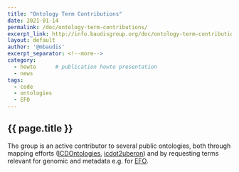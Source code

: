 ```yaml
---
title: "Ontology Term Contributions"
date: 2021-01-14
permalink: /doc/ontology-term-contributions/
excerpt_link: http://info.baudisgroup.org/doc/ontology-term-contributions/
layout: default
author: '@mbaudis'
excerpt_separator: <!--more-->
category:
  - howto      # publication howto presentation
  - news
tags:
  - code
  - ontologies
  - EFO
---
```


## {{ page.title }}

The group is an active contributor to several public ontologies, both through mapping efforts
([ICDOntologies](https://github.com/progenetix/ICDOntologies), [icdot2uberon](https://github.com/progenetix/icdot2uberon)) and
by requesting terms relevant for genomic and metadata e.g. for [EFO](https://www.ebi.ac.uk/ols/ontologies/efo).

<!--more-->

<!-- DO NOT EDIT HERE - GO TO THE PAGE ON THE BAUDISGROUP SITE -->
